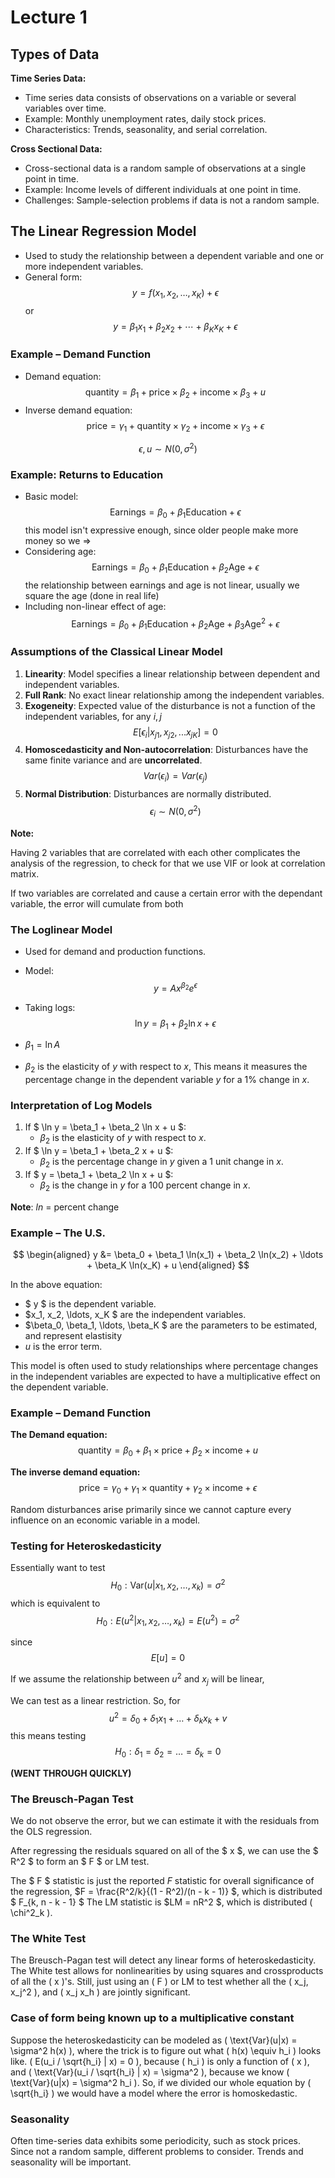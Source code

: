 # Lecture 1

## Types of Data

**Time Series Data:**

- Time series data consists of observations on a variable or several variables over time.
- Example: Monthly unemployment rates, daily stock prices.
- Characteristics: Trends, seasonality, and serial correlation.

**Cross Sectional Data:**

- Cross-sectional data is a random sample of observations at a single point in time.
- Example: Income levels of different individuals at one point in time.
- Challenges: Sample-selection problems if data is not a random sample.

## The Linear Regression Model

- Used to study the relationship between a dependent variable and one or more independent variables.
- General form:
  $$
  y = f(x_1, x_2, \ldots, x_K) + \epsilon
  $$
  or
  $$
  y = \beta_1 x_1 + \beta_2 x_2 + \cdots + \beta_K x_K + \epsilon
  $$

### Example – Demand Function

- Demand equation:
  $$
  \text{quantity} = \beta_1 + \text{price} \times \beta_2 + \text{income} \times \beta_3 + u
  $$
- Inverse demand equation:
  $$
  \text{price} = \gamma_1 + \text{quantity} \times \gamma_2 + \text{income} \times \gamma_3 + \epsilon
  $$

$$\epsilon, u \sim N(0,\sigma^2)$$

### Example: Returns to Education

- Basic model:
  $$
  \text{Earnings} = \beta_0 + \beta_1 \text{Education} + \epsilon
  $$
    this model isn't expressive enough, since older people make more money so we =>
- Considering age:
  $$
  \text{Earnings} = \beta_0 + \beta_1 \text{Education} + \beta_2 \text{Age} + \epsilon
  $$
    the relationship between earnings and age is not linear, usually we square the age (done in real life)
- Including non-linear effect of age:
  $$
  \text{Earnings} = \beta_0 + \beta_1 \text{Education} + \beta_2 \text{Age} + \beta_3 \text{Age}^2 + \epsilon
  $$

### Assumptions of the Classical Linear Model

1. **Linearity**: Model specifies a linear relationship between dependent and independent variables.
2. **Full Rank**: No exact linear relationship among the independent variables.
3. **Exogeneity**: Expected value of the disturbance is not a function of the independent variables, for any $i, j$
$$E[\epsilon_i|x_{j1}, x_{j2}, ...x_{jK}]=0$$
4. **Homoscedasticity and Non-autocorrelation**: Disturbances have the same finite variance and are **uncorrelated**.
$$Var(\epsilon_i)=Var(\epsilon_j)$$
5. **Normal Distribution**: Disturbances are normally distributed.
$$\epsilon_i \sim N(0,\sigma^2)$$

**Note:**

Having 2 variables that are correlated with each other complicates the analysis of the regression, to check for that we use VIF or look at correlation matrix.

If two variables are correlated and cause a certain error with the dependant variable, the error will cumulate from both

### The Loglinear Model

- Used for demand and production functions.
- Model:
  $$
  y = Ax^{\beta_2} e^\epsilon
  $$
- Taking logs:
  $$
  \ln y = \beta_1 + \beta_2 \ln x + \epsilon
  $$
- $\beta_1 = \ln A$

- $\beta_2$ is the elasticity of $y$ with respect to $x$, This means it measures the percentage change in the dependent variable $y$ for a 1% change in $x$.

### Interpretation of Log Models

1. If $ \ln y = \beta_1 + \beta_2 \ln x + u $:
   - $\beta_2$ is the elasticity of $y$ with respect to $x$.
2. If $ \ln y = \beta_1 + \beta_2 x + u $:
   - $\beta_2$ is the percentage change in $y$ given a 1 unit change in $x$.
3. If $ y = \beta_1 + \beta_2 \ln x + u $:
   - $\beta_2$ is the change in $y$ for a 100 percent change in $x$.

**Note**: $ln$ = percent change

### Example – The U.S.

$$
\begin{aligned}
    y &= \beta_0 + \beta_1 \ln(x_1) + \beta_2 \ln(x_2) + \ldots + \beta_K \ln(x_K) + u
\end{aligned}
$$

In the above equation:

- $ y $ is the dependent variable.
- $x_1, x_2, \ldots, x_K $ are the independent variables.
- $\beta_0, \beta_1, \ldots, \beta_K $ are the parameters to be estimated, and  represent elastisity
- $u$ is the error term.

This model is often used to study relationships where percentage changes in the independent variables are expected to have a multiplicative effect on the dependent variable.

### Example – Demand Function

**The Demand equation:**
$$ \text{quantity} = \beta_0 + \beta_1 \times \text{price} + \beta_2 \times \text{income} + u $$

**The inverse demand equation:**
$$ \text{price} = \gamma_0 + \gamma_1 \times \text{quantity} + \gamma_2 \times \text{income} + \epsilon $$

Random disturbances arise primarily since we cannot capture every influence on an economic variable in a model.

### Testing for Heteroskedasticity

Essentially want to test
$$ H_0: \text{Var}(u|x_1, x_2, \ldots, x_k) = \sigma^2 $$
which is equivalent to
$$ H_0: E(u^2|x_1, x_2, \ldots, x_k) = E(u^2) = \sigma^2 $$

since $$E[u]=0$$

If we assume the relationship between $u^2$ and $x_j$ will be linear,

We can test as a linear restriction. So, for $$ u^2 = \delta_0 + \delta_1 x_1 + \ldots + \delta_k x_k + v $$
this means testing $$ H_0: \delta_1 = \delta_2 = \ldots = \delta_k = 0 $$

**(WENT THROUGH QUICKLY)**

### The Breusch-Pagan Test

We do not observe the error, but we can estimate it with the residuals from the OLS regression. 

After regressing the residuals squared on all of the $ x $, we can use the $ R^2 $ to form an $ F $ or LM test.

The $ F $ statistic is just the reported $F$ statistic for overall significance of the regression,
$F = \frac{R^2/k}{(1 - R^2)/(n - k - 1)} $, which is distributed
$ F_{k, n - k - 1} $ 
The LM statistic is $LM = nR^2 $, which is distributed \( \chi^2_k \).

### The White Test

The Breusch-Pagan test will detect any linear forms of heteroskedasticity. The White test allows for nonlinearities by using squares and crossproducts of all the \( x \)'s. Still, just using an \( F \) or LM to test whether all the \( x_j, x_j^2 \), and \( x_j x_h \) are jointly significant.

### Case of form being known up to a multiplicative constant

Suppose the heteroskedasticity can be modeled as \( \text{Var}(u|x) = \sigma^2 h(x) \), where the trick is to figure out what \( h(x) \equiv h_i \) looks like. \( E(u_i / \sqrt{h_i} | x) = 0 \), because \( h_i \) is only a function of \( x \), and \( \text{Var}(u_i / \sqrt{h_i} | x) = \sigma^2 \), because we know \( \text{Var}(u|x) = \sigma^2 h_i \). So, if we divided our whole equation by \( \sqrt{h_i} \) we would have a model where the error is homoskedastic.

### Seasonality

Often time-series data exhibits some periodicity, such as stock prices. Since not a random sample, different problems to consider. Trends and seasonality will be important.


